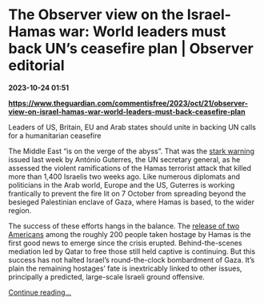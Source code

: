 # The Observer view on the Israel-Hamas war: World leaders must back UN’s ceasefire plan | Observer editorial

**2023-10-24 01:51**

**https://www.theguardian.com/commentisfree/2023/oct/21/observer-view-on-israel-hamas-war-world-leaders-must-back-ceasefire-plan**

Leaders of US, Britain, EU and Arab states should unite in backing UN calls for a humanitarian ceasefire

The Middle East “is on the verge of the abyss”. That was the [stark warning](https://www.politico.eu/article/middle-east-verge-of-abyss-un-chief-antonio-guterres-israel-ground-assault-gaza-hamas/) issued last week by António Guterres, the UN secretary general, as he assessed the violent ramifications of the Hamas terrorist attack that killed more than 1,400 Israelis two weeks ago. Like numerous diplomats and politicians in the Arab world, Europe and the US, Guterres is working frantically to prevent the fire lit on 7 October from spreading beyond the besieged Palestinian enclave of Gaza, where Hamas is based, to the wider region.

The success of these efforts hangs in the balance. The [release of two Americans](https://www.theguardian.com/world/2023/oct/20/hamas-us-hostages-released-mother-daughter) among the roughly 200 people taken hostage by Hamas is the first good news to emerge since the crisis erupted. Behind-the-scenes mediation led by Qatar to free those still held captive is continuing. But this success has not halted Israel’s round-the-clock bombardment of Gaza. It’s plain the remaining hostages’ fate is inextricably linked to other issues, principally a predicted, large-scale Israeli ground offensive.

[Continue reading...](https://www.theguardian.com/commentisfree/2023/oct/21/observer-view-on-israel-hamas-war-world-leaders-must-back-ceasefire-plan)